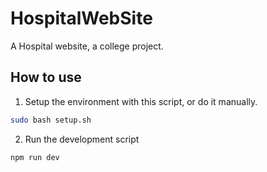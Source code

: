 # HospitalWebSite

A Hospital website, a college project.

## How to use

1. Setup the environment with this script, or do it manually. 

``` bash
sudo bash setup.sh
```

2. Run the development script
   
```bash
npm run dev 
```


